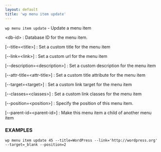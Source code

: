 ```yaml
---
layout: default
title: 'wp menu item update'
---
```


`wp menu item update` - Update a menu item

&lt;db-id&gt;
: Database ID for the menu item.

[\--title=&lt;title&gt;]
: Set a custom title for the menu item

[\--link=&lt;link&gt;]
: Set a custom url for the menu item

[\--description=&lt;description&gt;]
: Set a custom description for the menu item

[\--attr-title=&lt;attr-title&gt;]
: Set a custom title attribute for the menu item

[\--target=&lt;target&gt;]
: Set a custom link target for the menu item

[\--classes=&lt;classes&gt;]
: Set a custom link classes for the menu item

[\--position=&lt;position&gt;]
: Specify the position of this menu item.

[\--parent-id=&lt;parent-id&gt;]
: Make this menu item a child of another menu item

### EXAMPLES

    wp menu item update 45 --title=WordPress --link='http://wordpress.org' --target=_blank --position=2

